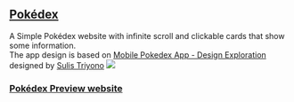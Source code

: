 ## [Pokédex](https://ren-pokedex.vercel.app)

A Simple Pokédex website with infinite scroll and clickable cards that show some information.</BR>
The app design is based on [Mobile Pokedex App - Design Exploration](https://dribbble.com/shots/16833947-Mobile-Pokedex-App-Design-Exploration) designed by [Sulis Triyono](https://dribbble.com/sulistryono)
<img src="https://cdn.dribbble.com/users/1767024/screenshots/16833947/media/c9ba6952aa78a2e8365a9c03c1feec41.jpg"  /> 

### [Pokédex Preview website](https://ren-pokedex.vercel.app)
